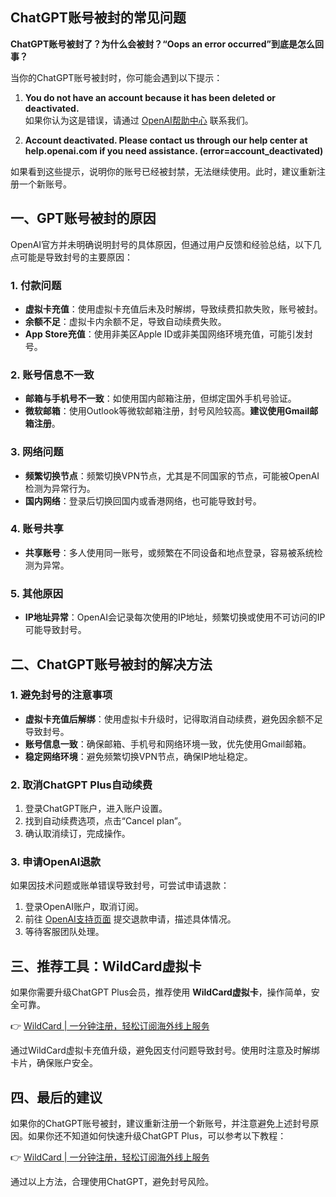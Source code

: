 ## ChatGPT账号被封的常见问题

**ChatGPT账号被封了？为什么会被封？“Oops an error occurred”到底是怎么回事？**

当你的ChatGPT账号被封时，你可能会遇到以下提示：

1. **You do not have an account because it has been deleted or deactivated.**  
   如果你认为这是错误，请通过 [OpenAI帮助中心](https://help.openai.com) 联系我们。

2. **Account deactivated. Please contact us through our help center at help.openai.com if you need assistance. (error=account_deactivated)**

如果看到这些提示，说明你的账号已经被封禁，无法继续使用。此时，建议重新注册一个新账号。

## 一、GPT账号被封的原因

OpenAI官方并未明确说明封号的具体原因，但通过用户反馈和经验总结，以下几点可能是导致封号的主要原因：

### 1. 付款问题
- **虚拟卡充值**：使用虚拟卡充值后未及时解绑，导致续费扣款失败，账号被封。
- **余额不足**：虚拟卡内余额不足，导致自动续费失败。
- **App Store充值**：使用非美区Apple ID或非美国网络环境充值，可能引发封号。

### 2. 账号信息不一致
- **邮箱与手机号不一致**：如使用国内邮箱注册，但绑定国外手机号验证。
- **微软邮箱**：使用Outlook等微软邮箱注册，封号风险较高。**建议使用Gmail邮箱注册**。

### 3. 网络问题
- **频繁切换节点**：频繁切换VPN节点，尤其是不同国家的节点，可能被OpenAI检测为异常行为。
- **国内网络**：登录后切换回国内或香港网络，也可能导致封号。

### 4. 账号共享
- **共享账号**：多人使用同一账号，或频繁在不同设备和地点登录，容易被系统检测为异常。

### 5. 其他原因
- **IP地址异常**：OpenAI会记录每次使用的IP地址，频繁切换或使用不可访问的IP可能导致封号。

## 二、ChatGPT账号被封的解决方法

### 1. 避免封号的注意事项
- **虚拟卡充值后解绑**：使用虚拟卡升级时，记得取消自动续费，避免因余额不足导致封号。
- **账号信息一致**：确保邮箱、手机号和网络环境一致，优先使用Gmail邮箱。
- **稳定网络环境**：避免频繁切换VPN节点，确保IP地址稳定。

### 2. 取消ChatGPT Plus自动续费
1. 登录ChatGPT账户，进入账户设置。
2. 找到自动续费选项，点击“Cancel plan”。
3. 确认取消续订，完成操作。

### 3. 申请OpenAI退款
如果因技术问题或账单错误导致封号，可尝试申请退款：
1. 登录OpenAI账户，取消订阅。
2. 前往 [OpenAI支持页面](https://help.openai.com/en/) 提交退款申请，描述具体情况。
3. 等待客服团队处理。

## 三、推荐工具：WildCard虚拟卡

如果你需要升级ChatGPT Plus会员，推荐使用 **WildCard虚拟卡**，操作简单，安全可靠。

👉 [WildCard | 一分钟注册，轻松订阅海外线上服务](https://bit.ly/bewildcard)

通过WildCard虚拟卡充值升级，避免因支付问题导致封号。使用时注意及时解绑卡片，确保账户安全。

## 四、最后的建议

如果你的ChatGPT账号被封，建议重新注册一个新账号，并注意避免上述封号原因。如果你还不知道如何快速升级ChatGPT Plus，可以参考以下教程：

👉 [WildCard | 一分钟注册，轻松订阅海外线上服务](https://bit.ly/bewildcard)

通过以上方法，合理使用ChatGPT，避免封号风险。